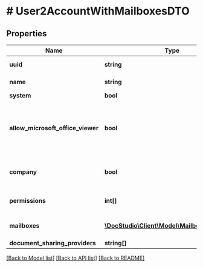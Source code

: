# # User2AccountWithMailboxesDTO

## Properties

Name | Type | Description | Notes
------------ | ------------- | ------------- | -------------
**uuid** | **string** | Account UUID | [optional]
**name** | **string** | Account Name | [optional]
**system** | **bool** |  | [optional]
**allow_microsoft_office_viewer** | **bool** | Allow envelope attachments public access for MS Office Viewer | [optional]
**company** | **bool** | Is account registered as a company? | [optional]
**permissions** | **int[]** | Permissions for current user | [optional]
**mailboxes** | [**\DocStudio\Client\Model\MailboxProfileDTO[]**](MailboxProfileDTO.md) | Mailboxes linked to this account | [optional]
**document_sharing_providers** | **string[]** |  | [optional]

[[Back to Model list]](../../README.md#models) [[Back to API list]](../../README.md#endpoints) [[Back to README]](../../README.md)
